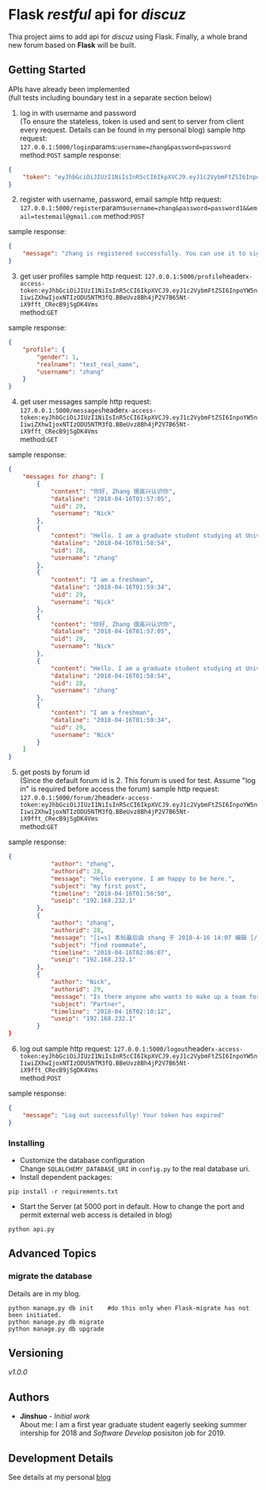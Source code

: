 # Flask *restful* api for *discuz*

Thia project aims to add api for *discuz* using Flask. Finally, a whole brand new forum based on **Flask** will be built.

## Getting Started

APIs have already been implemented  
(full tests including boundary test in a separate section below)
1. log in with username and password  
(To ensure the stateless, token is used and sent to server from client every request. Details can be found
in my personal blog)
sample http request: `127.0.0.1:5000/login`params:`username=zhang&password=password` method:`POST`
sample response: 
```json
{
    "token": "eyJhbGciOiJIUzI1NiIsInR5cCI6IkpXVCJ9.eyJ1c2VybmFtZSI6InpoYW5nIiwiZXhwIjoxNTIzODU4MzAxfQ.icLDp0PTKjBaQ_njJQ7aqB2OvVuj5ytDw6yOZMMcXv0"
}
```

2. register with username, password, email
sample http request: `127.0.0.1:5000/register`params`username=zhang&password=password1&&email=testemail@gmail.com` method:`POST`

sample response:
```json
{
    "message": "zhang is registered successfully. You can use it to sign up now."
}
```

3. get user profiles
sample http request: `127.0.0.1:5000/profile`header`x-access-token:eyJhbGciOiJIUzI1NiIsInR5cCI6IkpXVCJ9.eyJ1c2VybmFtZSI6InpoYW5nIiwiZXhwIjoxNTIzODU5NTM3fQ.BBeUvz8Bh4jP2V7B65Nt-iX9fft_CRecB9jSgDK4Vms`   
method:`GET`

sample response:
```json
{
    "profile": {
        "gender": 1,
        "realname": "test_real_name",
        "username": "zhang"
    }
}
```

4. get user messages
sample http request: `127.0.0.1:5000/messages`header`x-access-token:eyJhbGciOiJIUzI1NiIsInR5cCI6IkpXVCJ9.eyJ1c2VybmFtZSI6InpoYW5nIiwiZXhwIjoxNTIzODU5NTM3fQ.BBeUvz8Bh4jP2V7B65Nt-iX9fft_CRecB9jSgDK4Vms`   
method:`GET`

sample response:
```json
{
    "messages for zhang": [
        {
            "content": "你好, Zhang 很高兴认识你",
            "dataline": "2018-04-16T01:57:05",
            "uid": 29,
            "username": "Nick"
        },
        {
            "content": "Hello. I am a graduate student studying at University of Maryland. What about you?",
            "dataline": "2018-04-16T01:58:54",
            "uid": 28,
            "username": "zhang"
        },
        {
            "content": "I am a freshman",
            "dataline": "2018-04-16T01:59:34",
            "uid": 29,
            "username": "Nick"
        },
        {
            "content": "你好, Zhang 很高兴认识你",
            "dataline": "2018-04-16T01:57:05",
            "uid": 29,
            "username": "Nick"
        },
        {
            "content": "Hello. I am a graduate student studying at University of Maryland. What about you?",
            "dataline": "2018-04-16T01:58:54",
            "uid": 28,
            "username": "zhang"
        },
        {
            "content": "I am a freshman",
            "dataline": "2018-04-16T01:59:34",
            "uid": 29,
            "username": "Nick"
        }
    ]
}
```

5. get posts by forum id  
(Since the default forum id is 2. This forum is used for test. Assume "log in" is required before access the forum)
sample http request: `127.0.0.1:5000/forum/2`header`x-access-token:eyJhbGciOiJIUzI1NiIsInR5cCI6IkpXVCJ9.eyJ1c2VybmFtZSI6InpoYW5nIiwiZXhwIjoxNTIzODU5NTM3fQ.BBeUvz8Bh4jP2V7B65Nt-iX9fft_CRecB9jSgDK4Vms`   
method:`GET`

sample response:
```json
{
            "author": "zhang",
            "authorid": 28,
            "message": "Hello everyone. I am happy to be here.",
            "subject": "my first post",
            "timeline": "2018-04-16T01:56:50",
            "useip": "192.168.232.1"
        },
        {
            "author": "zhang",
            "authorid": 28,
            "message": "[i=s] 本帖最后由 zhang 于 2018-4-16 14:07 编辑 [/i]\n\nHello, I am a [font=Arial]new graduate[/font] and seeking a roommate.\r\n",
            "subject": "find roommate",
            "timeline": "2018-04-16T02:06:07",
            "useip": "192.168.232.1"
        },
        {
            "author": "Nick",
            "authorid": 29,
            "message": "Is there anyone who wants to make up a team for the project?\r\n",
            "subject": "Partner",
            "timeline": "2018-04-16T02:10:12",
            "useip": "192.168.232.1"
        }
}
```

6. log out
sample http request: `127.0.0.1:5000/logout`header`x-access-token:eyJhbGciOiJIUzI1NiIsInR5cCI6IkpXVCJ9.eyJ1c2VybmFtZSI6InpoYW5nIiwiZXhwIjoxNTIzODU5NTM3fQ.BBeUvz8Bh4jP2V7B65Nt-iX9fft_CRecB9jSgDK4Vms`   
method:`POST`

sample response:
```json
{
    "message": "Log out successfully! Your token has expired"
}
```


### Installing
* Customize the database configuration  
Change `SQLALCHEMY_DATABASE_URI` in `config.py` to the real database uri.
* Install dependent packages:
```
pip install -r requirements.txt
```
* Start the Server (at 5000 port in default. How to change the port and permit external web access is detailed in blog)
```
python api.py
```

## Advanced Topics
### migrate the database  
Details are in my blog.
```
python manage.py db init    #do this only when Flask-migrate has not been initiated.
python manage.py db migrate
python manage.py db upgrade

```

## Versioning

*v1.0.0*

## Authors

* **Jinshuo** - *Initial work*  
About me: I am a first year graduate student eagerly seeking summer intership for 2018 and *Software Develop* posisiton job for 2019.  

## Development Details
See details at my personal [blog](https://jinshuo1994.github.io/) 



